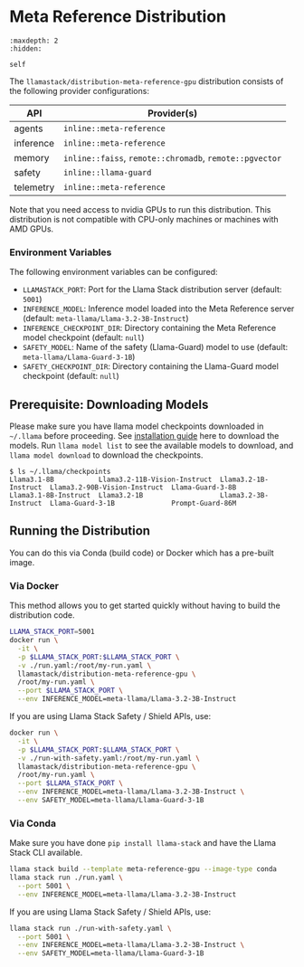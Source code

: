 # Meta Reference Distribution

```{toctree}
:maxdepth: 2
:hidden:

self
```

The `llamastack/distribution-meta-reference-gpu` distribution consists of the following provider configurations:

| API | Provider(s) |
|-----|-------------|
| agents | `inline::meta-reference` |
| inference | `inline::meta-reference` |
| memory | `inline::faiss`, `remote::chromadb`, `remote::pgvector` |
| safety | `inline::llama-guard` |
| telemetry | `inline::meta-reference` |


Note that you need access to nvidia GPUs to run this distribution. This distribution is not compatible with CPU-only machines or machines with AMD GPUs.

### Environment Variables

The following environment variables can be configured:

- `LLAMASTACK_PORT`: Port for the Llama Stack distribution server (default: `5001`)
- `INFERENCE_MODEL`: Inference model loaded into the Meta Reference server (default: `meta-llama/Llama-3.2-3B-Instruct`)
- `INFERENCE_CHECKPOINT_DIR`: Directory containing the Meta Reference model checkpoint (default: `null`)
- `SAFETY_MODEL`: Name of the safety (Llama-Guard) model to use (default: `meta-llama/Llama-Guard-3-1B`)
- `SAFETY_CHECKPOINT_DIR`: Directory containing the Llama-Guard model checkpoint (default: `null`)


## Prerequisite: Downloading Models

Please make sure you have llama model checkpoints downloaded in `~/.llama` before proceeding. See [installation guide](https://llama-stack.readthedocs.io/en/latest/cli_reference/download_models.html) here to download the models. Run `llama model list` to see the available models to download, and `llama model download` to download the checkpoints.

```
$ ls ~/.llama/checkpoints
Llama3.1-8B           Llama3.2-11B-Vision-Instruct  Llama3.2-1B-Instruct  Llama3.2-90B-Vision-Instruct  Llama-Guard-3-8B
Llama3.1-8B-Instruct  Llama3.2-1B                   Llama3.2-3B-Instruct  Llama-Guard-3-1B              Prompt-Guard-86M
```

## Running the Distribution

You can do this via Conda (build code) or Docker which has a pre-built image.

### Via Docker

This method allows you to get started quickly without having to build the distribution code.

```bash
LLAMA_STACK_PORT=5001
docker run \
  -it \
  -p $LLAMA_STACK_PORT:$LLAMA_STACK_PORT \
  -v ./run.yaml:/root/my-run.yaml \
  llamastack/distribution-meta-reference-gpu \
  /root/my-run.yaml \
  --port $LLAMA_STACK_PORT \
  --env INFERENCE_MODEL=meta-llama/Llama-3.2-3B-Instruct
```

If you are using Llama Stack Safety / Shield APIs, use:

```bash
docker run \
  -it \
  -p $LLAMA_STACK_PORT:$LLAMA_STACK_PORT \
  -v ./run-with-safety.yaml:/root/my-run.yaml \
  llamastack/distribution-meta-reference-gpu \
  /root/my-run.yaml \
  --port $LLAMA_STACK_PORT \
  --env INFERENCE_MODEL=meta-llama/Llama-3.2-3B-Instruct \
  --env SAFETY_MODEL=meta-llama/Llama-Guard-3-1B
```

### Via Conda

Make sure you have done `pip install llama-stack` and have the Llama Stack CLI available.

```bash
llama stack build --template meta-reference-gpu --image-type conda
llama stack run ./run.yaml \
  --port 5001 \
  --env INFERENCE_MODEL=meta-llama/Llama-3.2-3B-Instruct
```

If you are using Llama Stack Safety / Shield APIs, use:

```bash
llama stack run ./run-with-safety.yaml \
  --port 5001 \
  --env INFERENCE_MODEL=meta-llama/Llama-3.2-3B-Instruct \
  --env SAFETY_MODEL=meta-llama/Llama-Guard-3-1B
```
